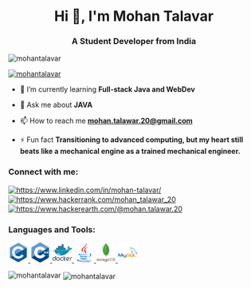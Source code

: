 <h1 align="center">Hi 👋, I'm Mohan Talavar</h1>
<h3 align="center">A Student Developer from India</h3>

<p align="left"> <img src="https://komarev.com/ghpvc/?username=mohantalavar&label=Profile%20views&color=0e75b6&style=flat" alt="mohantalavar" /> </p>

<p align="left"> <a href="https://github.com/ryo-ma/github-profile-trophy"><img src="https://github-profile-trophy.vercel.app/?username=mohantalavar" alt="mohantalavar" /></a> </p>

- 🌱 I’m currently learning **Full-stack Java and WebDev**

- 💬 Ask me about **JAVA**

- 📫 How to reach me **mohan.talawar.20@gmail.com**

- ⚡ Fun fact **Transitioning to advanced computing, but my heart still beats like a mechanical engine as a trained mechanical engineer.**

<h3 align="left">Connect with me:</h3>
<p align="left">
<a href="https://linkedin.com/in/https://www.linkedin.com/in/mohan-talavar/" target="blank"><img align="center" src="https://raw.githubusercontent.com/rahuldkjain/github-profile-readme-generator/master/src/images/icons/Social/linked-in-alt.svg" alt="https://www.linkedin.com/in/mohan-talavar/" height="30" width="40" /></a>
<a href="https://www.hackerrank.com/https://www.hackerrank.com/mohan_talawar_20" target="blank"><img align="center" src="https://raw.githubusercontent.com/rahuldkjain/github-profile-readme-generator/master/src/images/icons/Social/hackerrank.svg" alt="https://www.hackerrank.com/mohan_talawar_20" height="30" width="40" /></a>
<a href="https://www.hackerearth.com/https://www.hackerearth.com/@mohan.talawar.20" target="blank"><img align="center" src="https://raw.githubusercontent.com/rahuldkjain/github-profile-readme-generator/master/src/images/icons/Social/hackerearth.svg" alt="https://www.hackerearth.com/@mohan.talawar.20" height="30" width="40" /></a>
</p>

<h3 align="left">Languages and Tools:</h3>
<p align="left"> <a href="https://www.cprogramming.com/" target="_blank" rel="noreferrer"> <img src="https://raw.githubusercontent.com/devicons/devicon/master/icons/c/c-original.svg" alt="c" width="40" height="40"/> </a> <a href="https://www.w3schools.com/cpp/" target="_blank" rel="noreferrer"> <img src="https://raw.githubusercontent.com/devicons/devicon/master/icons/cplusplus/cplusplus-original.svg" alt="cplusplus" width="40" height="40"/> </a> <a href="https://www.docker.com/" target="_blank" rel="noreferrer"> <img src="https://raw.githubusercontent.com/devicons/devicon/master/icons/docker/docker-original-wordmark.svg" alt="docker" width="40" height="40"/> </a> <a href="https://www.java.com" target="_blank" rel="noreferrer"> <img src="https://raw.githubusercontent.com/devicons/devicon/master/icons/java/java-original.svg" alt="java" width="40" height="40"/> </a> <a href="https://www.mongodb.com/" target="_blank" rel="noreferrer"> <img src="https://raw.githubusercontent.com/devicons/devicon/master/icons/mongodb/mongodb-original-wordmark.svg" alt="mongodb" width="40" height="40"/> </a> <a href="https://www.mysql.com/" target="_blank" rel="noreferrer"> <img src="https://raw.githubusercontent.com/devicons/devicon/master/icons/mysql/mysql-original-wordmark.svg" alt="mysql" width="40" height="40"/> </a> </p>

<p><img align="left" src="https://github-readme-stats.vercel.app/api/top-langs?username=mohantalavar&show_icons=true&locale=en&layout=compact" alt="mohantalavar" /></p>

<p>&nbsp;<img align="center" src="https://github-readme-stats.vercel.app/api?username=mohantalavar&show_icons=true&locale=en" alt="mohantalavar" /></p>

